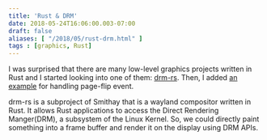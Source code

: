```yaml
---
title: 'Rust & DRM'
date: 2018-05-24T16:06:00.003-07:00
draft: false
aliases: [ "/2018/05/rust-drm.html" ]
tags : [graphics, Rust]
---
```


I was surprised that there are many low-level graphics projects written in Rust and I started looking into one of them: [drm-rs](https://github.com/Smithay/drm-rs). Then, I added [an example](https://github.com/Smithay/drm-rs/commit/9bdf3a23f08602e33fca389602d4e81c5cd05c7a) for handling page-flip event.  
  
drm-rs is a subproject of Smithay that is a wayland compositor written in Rust. It allows Rust applications to access the Direct Rendering Manger(DRM), a subsystem of the Linux Kernel. So, we could directly paint something into a frame buffer and render it on the display using DRM APIs.